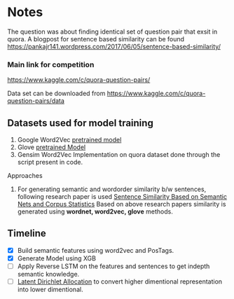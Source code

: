 # Notes #
The question was about finding identical set of question pair that exsit in quora. A blogpost for sentence based similarity can be found https://pankajr141.wordpress.com/2017/06/05/sentence-based-similarity/

### Main link for competition ###
https://www.kaggle.com/c/quora-question-pairs/

Data set can be downloaded from 
https://www.kaggle.com/c/quora-question-pairs/data

## Datasets used for model training ##
1. Google Word2Vec [pretrained model](https://code.google.com/archive/p/word2vec/) 
2. Glove [pretrained Model](https://nlp.stanford.edu/projects/glove)
3. Gensim Word2Vec Implementation on quora dataset done through the script present in code.


Approaches
1. For generating semantic and wordorder similarity b/w sentences, following research paper is used [Sentence Similarity Based on Semantic Nets
and Corpus Statistics](http://ants.iis.sinica.edu.tw/3BkMJ9lTeWXTSrrvNoKNFDxRm3zFwRR/55/Sentence%20Similarity%20Based%20on%20Semantic%20Nets%20and%20corpus%20statistics.pdf)
Based on above research papers similarity is generated using  __wordnet, word2vec, glove__ methods.

## Timeline ##
- [x] Build semantic features using word2vec and PosTags.
- [x] Generate Model using XGB
- [ ] Apply Reverse LSTM on the features and sentences to get indepth semantic knowledge.
- [ ] [Latent Dirichlet Allocation](https://radimrehurek.com/gensim/wiki.html) to convert higher dimentional representation into lower dimentional.
